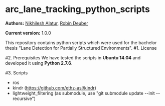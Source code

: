 # arc_lane_tracking_python_scripts
**Authors:** [Nikhilesh Alatur](), [Robin Deuber]()

**Current version:** 1.0.0 

This repository contains python scripts which were used for the bachelor thesis "Lane Detection for Partially Structured Environments".
#1. License

#2. Prerequisites
We have tested the scripts in **Ubuntu 14.04** and developed it using **Python 2.7.6**. 

#3. Scripts

* ros
* kindr (https://github.com/ethz-asl/kindr)
* lightweight_filtering (as submodule, use "git submodule update --init --recursive")
